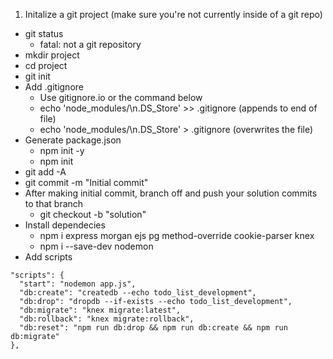 1. Initalize a git project (make sure you're not currently inside of a git repo)
  * git status 
    * fatal: not a git repository
  * mkdir project
  * cd project
  * git init
  * Add .gitignore
    * Use gitignore.io or the command below
    * echo 'node_modules/\n.DS_Store' >> .gitignore (appends to end of file)
    * echo 'node_modules/\n.DS_Store' > .gitignore (overwrites the file)
  * Generate package.json
    * npm init -y
    * npm init
  * git add -A
  * git commit -m "Initial commit"
  * After making initial commit, branch off and push your solution commits to that branch
    * git checkout -b "solution"
  * Install dependecies
    * npm i express morgan ejs pg method-override cookie-parser knex
    * npm i --save-dev nodemon
  * Add scripts
  ```
  "scripts": {
    "start": "nodemon app.js",
    "db:create": "createdb --echo todo_list_development",
    "db:drop": "dropdb --if-exists --echo todo_list_development",
    "db:migrate": "knex migrate:latest",
    "db:rollback": "knex migrate:rollback",
    "db:reset": "npm run db:drop && npm run db:create && npm run db:migrate"
  },
  ```
  